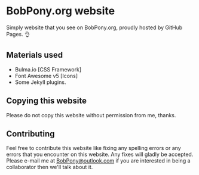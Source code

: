 # BobPony.org website
Simply website that you see on BobPony.org, proudly hosted by GitHub Pages. :ok_hand:
## Materials used
- Bulma.io [CSS Framework]
- Font Awesome v5 [Icons]
- Some Jekyll plugins.
## Copying this website
Please do not copy this website without permission from me, thanks.
## Contributing
Feel free to contribute this website like fixing any spelling errors or any errors that you encounter on this website. Any fixes will gladly be accepted. Please e-mail me at BobPony@outlook.com if you are interested in being a collaborator then we'll talk about it.